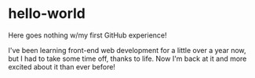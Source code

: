 # hello-world
Here goes nothing w/my first GitHub experience!

I've been learning front-end web development for a little over a year now, but I had to take some time off, thanks to life.  Now I'm back at it and more excited about it than ever before!
